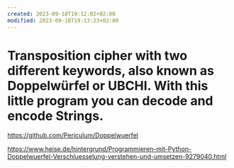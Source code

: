 ```yaml
---
created: 2023-09-18T19:12:02+02:00
modified: 2023-09-18T19:13:23+02:00
---
```


# Transposition cipher with two different keywords, also known as Doppelwürfel or UBCHI. With this little program you can decode and encode Strings.

https://github.com/Periculum/Doppelwuerfel

https://www.heise.de/hintergrund/Programmieren-mit-Python-Doppelwuerfel-Verschluesselung-verstehen-und-umsetzen-9279040.html
